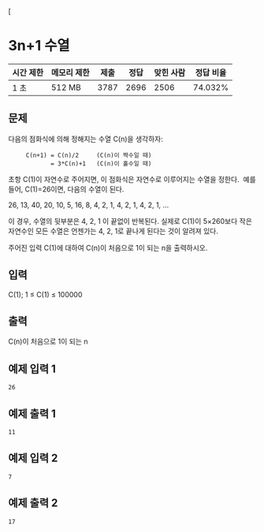 [

# 3n+1 수열

| 시간 제한 | 메모리 제한 | 제출 | 정답 | 맞힌 사람 | 정답 비율 |
| --- | --- | --- | --- | --- | --- |
| 1 초 | 512 MB | 3787 | 2696 | 2506 | 74.032% |

## 문제

다음의 점화식에 의해 정해지는 수열 C(n)을 생각하자:

```
     C(n+1) = C(n)/2     (C(n)이 짝수일 때)
            = 3*C(n)+1   (C(n)이 홀수일 때)

```

초항 C(1)이 자연수로 주어지면, 이 점화식은 자연수로 이루어지는 수열을 정한다.  예를 들어, C(1)=26이면, 다음의 수열이 된다.

26, 13, 40, 20, 10, 5, 16, 8, 4, 2, 1, 4, 2, 1, 4, 2, 1, ...

이 경우, 수열의 뒷부분은 4, 2, 1 이 끝없이 반복된다. 실제로 C(1)이 5×260보다 작은 자연수인 모든 수열은 언젠가는 4, 2, 1로 끝나게 된다는 것이 알려져 있다.

주어진 입력 C(1)에 대하여 C(n)이 처음으로 1이 되는 n을 출력하시오.

## 입력

C(1); 1 ≤ C(1) ≤ 100000

## 출력

C(n)이 처음으로 1이 되는 n

## 예제 입력 1

```
26

```

## 예제 출력 1

```
11

```

## 예제 입력 2

```
7

```

## 예제 출력 2

```
17
```
